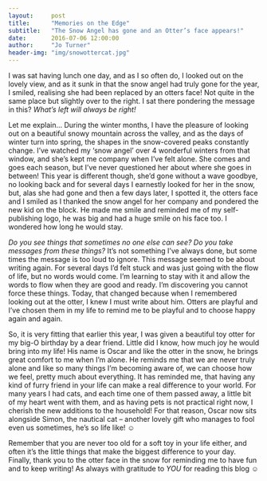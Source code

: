 ```yaml
---
layout:     post
title:      "Memories on the Edge"
subtitle:   "The Snow Angel has gone and an Otter’s face appears!"
date:       2016-07-06 12:00:00
author:     "Jo Turner"
header-img: "img/snowottercat.jpg"
---
```

I was sat having lunch one day, and as I so often do, I looked out on the lovely view, and as it sunk in that the snow angel had truly gone for the year, I smiled, realising she had been replaced by an otters face! Not quite in the same place but slightly over to the right. I sat there pondering the message in this? *What’s left will always be right!* 

Let me explain… During the winter months, I have the pleasure of looking out on a beautiful snowy mountain across the valley, and as the days of winter turn into spring, the shapes in the snow-covered peaks constantly change. I’ve watched my ‘snow angel’ over 4 wonderful winters from that window, and she’s kept me company when I’ve felt alone.  She comes and goes each season, but I’ve never questioned her about where she goes in between! This year is different though, she’d gone without a wave goodbye, no looking back and for several days I earnestly looked for her in the snow, but, alas she had gone and then a few days later, I spotted it, the otters face and I smiled as I thanked the snow angel for her company and pondered the new kid on the block. He made me smile and reminded me of my self-publishing logo, he was big and had a huge smile on his face too.  I wondered how long he would stay.

*Do you see things that sometimes no one else can see? Do you take messages from these things?*  It’s not something I’ve always done, but some times the message is too loud to ignore. This message seemed to be about writing again. For several days I’d felt stuck and was just going with the flow of life, but no words would come. I’m learning to stay with it and allow the words to flow when they are good and ready. I’m discovering you cannot force these things. Today, that changed because when I remembered looking out at the otter, I knew I must write about him. Otters are playful and I’ve chosen them in my life to remind me to be playful and to choose happy again and again. 

So, it is very fitting that earlier this year, I was given a beautiful toy otter for my big-O birthday by a dear friend. Little did I know, how much joy he would bring into my life! His name is Oscar and like the otter in the snow, he brings great comfort to me when I’m alone.  He reminds me that we are never truly alone and like so many things I’m becoming aware of, we can choose how we feel, pretty much about everything. It has reminded me, that having any kind of furry friend in your life can make a real difference to your world. For many years I had cats, and each time one of them passed away, a little bit of my heart went with them, and as having pets is not practical right now, I cherish the new additions to the household! For that reason, Oscar now sits alongside Simon, the nautical cat – another lovely gift who manages to fool even us sometimes, he’s so life like! ☺

Remember that you are never too old for a soft toy in your life either, and often it’s the little things that make the biggest difference to your day. Finally, thank you to the otter face in the snow for reminding me to have fun and to keep writing! As always with gratitude to *YOU* for reading this blog ☺
